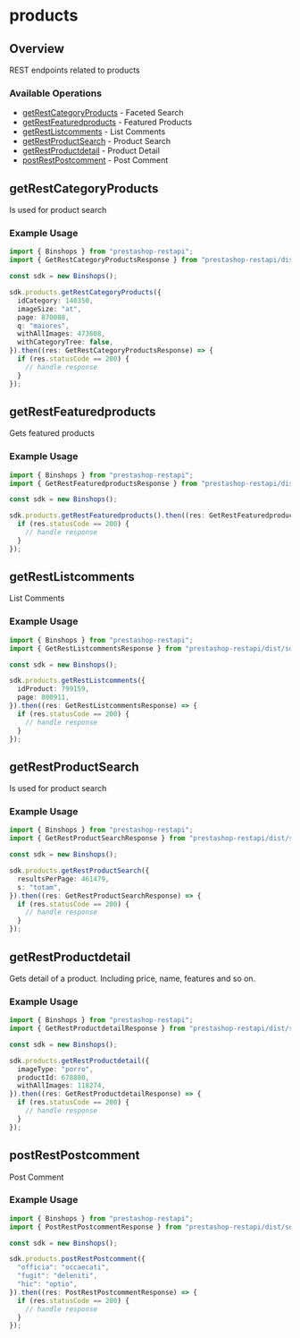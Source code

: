 # products

## Overview

REST endpoints related to products

### Available Operations

* [getRestCategoryProducts](#getrestcategoryproducts) - Faceted Search
* [getRestFeaturedproducts](#getrestfeaturedproducts) - Featured Products
* [getRestListcomments](#getrestlistcomments) - List Comments
* [getRestProductSearch](#getrestproductsearch) - Product Search
* [getRestProductdetail](#getrestproductdetail) - Product Detail
* [postRestPostcomment](#postrestpostcomment) - Post Comment

## getRestCategoryProducts

Is used for product search

### Example Usage

```typescript
import { Binshops } from "prestashop-restapi";
import { GetRestCategoryProductsResponse } from "prestashop-restapi/dist/sdk/models/operations";

const sdk = new Binshops();

sdk.products.getRestCategoryProducts({
  idCategory: 140350,
  imageSize: "at",
  page: 870088,
  q: "maiores",
  withAllImages: 473608,
  withCategoryTree: false,
}).then((res: GetRestCategoryProductsResponse) => {
  if (res.statusCode == 200) {
    // handle response
  }
});
```

## getRestFeaturedproducts

Gets featured products

### Example Usage

```typescript
import { Binshops } from "prestashop-restapi";
import { GetRestFeaturedproductsResponse } from "prestashop-restapi/dist/sdk/models/operations";

const sdk = new Binshops();

sdk.products.getRestFeaturedproducts().then((res: GetRestFeaturedproductsResponse) => {
  if (res.statusCode == 200) {
    // handle response
  }
});
```

## getRestListcomments

List Comments

### Example Usage

```typescript
import { Binshops } from "prestashop-restapi";
import { GetRestListcommentsResponse } from "prestashop-restapi/dist/sdk/models/operations";

const sdk = new Binshops();

sdk.products.getRestListcomments({
  idProduct: 799159,
  page: 800911,
}).then((res: GetRestListcommentsResponse) => {
  if (res.statusCode == 200) {
    // handle response
  }
});
```

## getRestProductSearch

Is used for product search

### Example Usage

```typescript
import { Binshops } from "prestashop-restapi";
import { GetRestProductSearchResponse } from "prestashop-restapi/dist/sdk/models/operations";

const sdk = new Binshops();

sdk.products.getRestProductSearch({
  resultsPerPage: 461479,
  s: "totam",
}).then((res: GetRestProductSearchResponse) => {
  if (res.statusCode == 200) {
    // handle response
  }
});
```

## getRestProductdetail

Gets detail of a product. Including price, name, features and so on.

### Example Usage

```typescript
import { Binshops } from "prestashop-restapi";
import { GetRestProductdetailResponse } from "prestashop-restapi/dist/sdk/models/operations";

const sdk = new Binshops();

sdk.products.getRestProductdetail({
  imageType: "porro",
  productId: 678880,
  withAllImages: 118274,
}).then((res: GetRestProductdetailResponse) => {
  if (res.statusCode == 200) {
    // handle response
  }
});
```

## postRestPostcomment

Post Comment

### Example Usage

```typescript
import { Binshops } from "prestashop-restapi";
import { PostRestPostcommentResponse } from "prestashop-restapi/dist/sdk/models/operations";

const sdk = new Binshops();

sdk.products.postRestPostcomment({
  "officia": "occaecati",
  "fugit": "deleniti",
  "hic": "optio",
}).then((res: PostRestPostcommentResponse) => {
  if (res.statusCode == 200) {
    // handle response
  }
});
```
